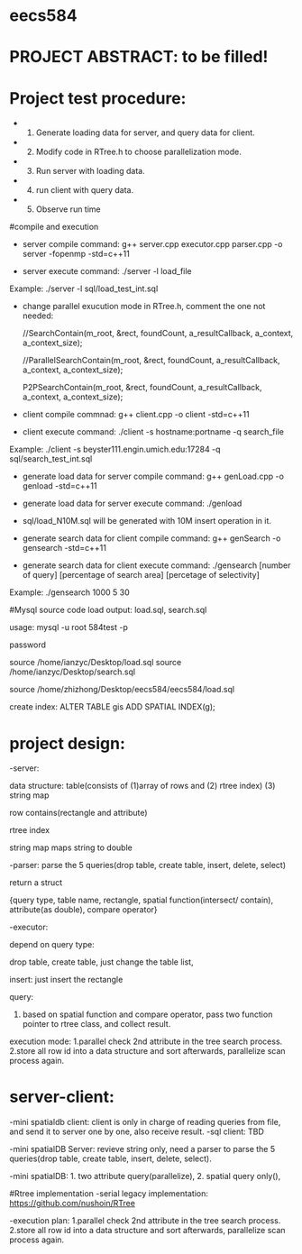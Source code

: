 # eecs584

# PROJECT ABSTRACT: to be filled!

# Project test procedure:
- 1. Generate loading data for server, and query data for client.
- 2. Modify code in RTree.h to choose parallelization mode.   
- 3. Run server with loading data.
- 4. run client with query data.
- 5. Observe run time


#compile and execution

- server compile command: g++ server.cpp executor.cpp parser.cpp -o server -fopenmp -std=c++11

- server execute command: ./server -l load_file

Example: ./server -l sql/load_test_int.sql

- change parallel exucution mode in RTree.h,  comment the one not needed:

  //SearchContain(m_root, &rect, foundCount, a_resultCallback, a_context, a_context_size);

  //ParallelSearchContain(m_root, &rect, foundCount, a_resultCallback, a_context, a_context_size);

  P2PSearchContain(m_root, &rect, foundCount, a_resultCallback, a_context, a_context_size);



- client compile commnad: g++ client.cpp -o client -std=c++11

- client execute command: ./client -s hostname:portname -q search_file

Example: ./client -s beyster111.engin.umich.edu:17284 -q sql/search_test_int.sql

- generate load data for server compile command: g++ genLoad.cpp -o genload  -std=c++11 
- generate load data for server execute command: ./genload
- sql/load_N10M.sql will be generated with 10M insert operation in it.

- generate search data for client compile command: g++ genSearch -o gensearch -std=c++11

- generate search data for client execute command: ./gensearch [number of query] [percentage of search area] [percetage of selectivity]

Example: ./gensearch 1000 5 30


#Mysql source code load
output: load.sql, search.sql

usage: mysql -u root 584test -p

password

source /home/ianzyc/Desktop/load.sql
source /home/ianzyc/Desktop/search.sql

source /home/zhizhong/Desktop/eecs584/eecs584/load.sql

create index:
ALTER TABLE gis ADD SPATIAL INDEX(g);

# project design:


-server:

data structure: table(consists of (1)array of rows and (2) rtree index) (3) string map

row contains(rectangle and attribute)

rtree index

string map maps string to double

-parser: 
parse the 5 queries(drop table, create table, insert, delete, select)

return a struct

{query type, table name, rectangle, spatial function(intersect/ contain),
  attribute(as double), compare operator}

-executor:

depend on query type:

drop table, create table, just change the table list,

insert: just insert the rectangle

query:
1. based on spatial function and compare operator, pass two function pointer to rtree class, and collect result.

execution mode: 1.parallel check 2nd attribute in the tree search process. 2.store all row id into a data structure and sort afterwards, parallelize scan process again.


# server-client:
-mini spatialdb client: client is only in charge of reading queries from file, and send it to server one by one, also receive result. 
-sql client: TBD

-mini spatialDB Server: revieve string only, need a parser to parse the 5 queries(drop table, create table, insert, delete, select).

-mini spatialDB: 1. two attribute query(parallelize), 
                 2. spatial query only(),
                 
                 

#Rtree implementation
-serial legacy implementation: https://github.com/nushoin/RTree

-execution plan: 1.parallel check 2nd attribute in the tree search process.
                 2.store all row id into a data structure and sort afterwards, parallelize scan process again. 
